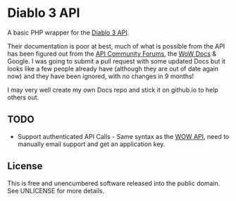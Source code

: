 # Diablo 3 API

A basic PHP wrapper for the [Diablo 3 API](http://blizzard.github.com/d3-api-docs/).

Their documentation is poor at best, much of what is possible from the API has been figured out from the [API Community Forums](http://us.battle.net/d3/en/forum/6916195/), the [WoW Docs](https://github.com/Blizzard/api-wow-docs) & Google. I was going to submit a pull request with some updated Docs but it looks like a few people already have (although they are out of date again now) and they have been ignored, with no changes in 9 months!

I may very well create my own Docs repo and stick it on github.io to help others out.

## TODO
- Support authenticated API Calls - Same syntax as the [WOW API](https://github.com/Blizzard/api-wow-docs#authentication), need to manually email support and get an application key.

## License
This is free and unencumbered software released into the public domain. See UNLICENSE for more details.